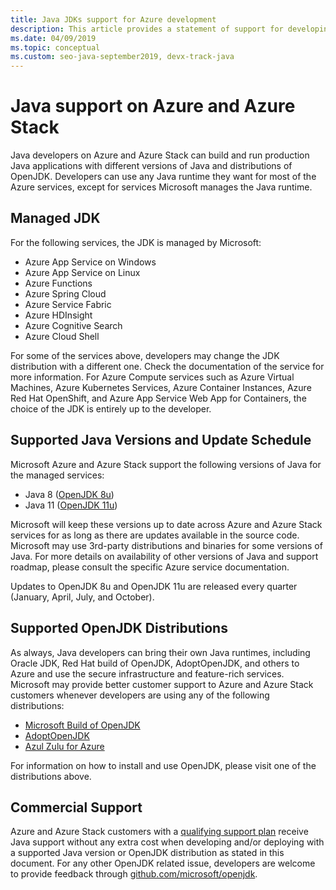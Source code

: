 ```yaml
---
title: Java JDKs support for Azure development
description: This article provides a statement of support for developing and running Java applications on Azure and Azure Stack.
ms.date: 04/09/2019
ms.topic: conceptual
ms.custom: seo-java-september2019, devx-track-java
---
```


# Java support on Azure and Azure Stack

Java developers on Azure and Azure Stack can build and run production Java applications with different versions of Java and distributions of OpenJDK. Developers can use any Java runtime they want for most of the Azure services, except for services Microsoft manages the Java runtime. 

## Managed JDK

For the following services, the JDK is managed by Microsoft:

* Azure App Service on Windows
* Azure App Service on Linux
* Azure Functions
* Azure Spring Cloud
* Azure Service Fabric
* Azure HDInsight
* Azure Cognitive Search
* Azure Cloud Shell

For some of the services above, developers may change the JDK distribution with a different one. Check the documentation of the service for more information. For Azure Compute services such as Azure Virtual Machines, Azure Kubernetes Services, Azure Container Instances, Azure Red Hat OpenShift, and Azure App Service Web App for Containers, the choice of the JDK is entirely up to the developer.

## Supported Java Versions and Update Schedule

Microsoft Azure and Azure Stack support the following versions of Java for the managed services:

* Java 8 ([OpenJDK 8u](https://wiki.openjdk.java.net/display/jdk8u)) 
* Java 11 ([OpenJDK 11u](https://wiki.openjdk.java.net/display/JDKUpdates/JDK11u))

Microsoft will keep these versions up to date across Azure and Azure Stack services for as long as there are updates available in the source code. Microsoft may use 3rd-party distributions and binaries for some versions of Java. For more details on availability of other versions of Java and support roadmap, please consult the specific Azure service documentation.

Updates to OpenJDK 8u and OpenJDK 11u are released every quarter (January, April, July, and October).

## Supported OpenJDK Distributions

As always, Java developers can bring their own Java runtimes, including Oracle JDK, Red Hat build of OpenJDK, AdoptOpenJDK, and others to Azure and use the secure infrastructure and feature-rich services. Microsoft may provide better customer support to Azure and Azure Stack customers whenever developers are using any of the following distributions:

* [Microsoft Build of OpenJDK](https://www.microsoft.com/openjdk)
* [AdoptOpenJDK](https://www.adoptopenjdk.net)
* [Azul Zulu for Azure](https://www.azul.com/downloads/azure-only/zulu/)

For information on how to install and use OpenJDK, please visit one of the distributions above.

## Commercial Support

Azure and Azure Stack customers with a [qualifying support plan](https://azure.microsoft.com/en-ca/support/plans/) receive Java support without any extra cost when developing and/or deploying with a supported Java version or OpenJDK distribution as stated in this document. For any other OpenJDK related issue, developers are welcome to provide feedback through [github.com/microsoft/openjdk](https://github.com/microsoft/openjdk).
